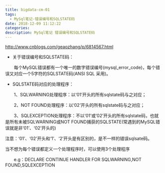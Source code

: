 ```yaml
---
title: bigdata-cm-01
tags:
  - MySql笔记-错误编号和SQLSTATE码
date: 2018-12-09 11:12:22
categories:
description: MySql笔记 错误编号和SQLSTATE码
---
```


http://www.cnblogs.com/geaozhang/p/6814567.html

- 关于错误编号和SQLSTATE码：

　　每个MySQL错误都有一个唯一的数字错误编号(mysql_error_code)，每个错误又对应一个5字符的SQLSTATE码(ANSI SQL 采用)。

- SQLSTATE码对应的处理程序：

　　1、SQLWARNING处理程序：以‘01’开头的所有sqlstate码与之对应；

　　2、NOT FOUND处理程序：以‘02’开头的所有sqlstate码与之对应；

　　3、SQLEXCEPTION处理程序：不以‘01’或‘02’开头的所有sqlstate码，也就是所有未被SQLWARNING或NOT FOUND捕获的SQLSTATE(常遇到的MySQL错误就是非‘01’、‘02’开头的)

注意：‘01’、‘02’开头和‘1’、‘2’开头是有区别的，是不一样的错误sqlsate码。

当不想为每个错误都定义一个处理程序时，可以使用3个处理程序

　　e.g：DECLARE CONTINUE HANDLER FOR SQLWARNING,NOT FOUND,SQLEXCEPTION
